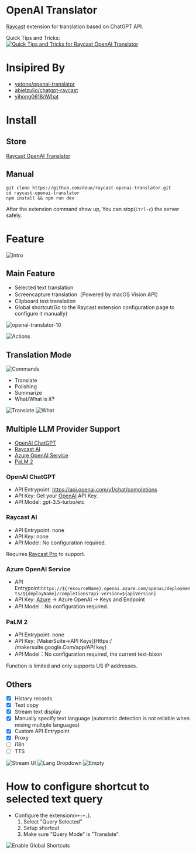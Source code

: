 # OpenAI Translator

[Raycast](https://www.raycast.com/) extension for translation based on ChatGPT API.

Quick Tips and Tricks:
[![Quick Tips and Tricks for Raycast OpenAI Translator](https://img.youtube.com/vi/2tW9iKz2nT0/maxresdefault.jpg)](https://www.youtube.com/watch?v=2tW9iKz2nT0)


# Insipired By

- [yetone/openai-translator](https://github.com/yetone/openai-translator)
- [abielzulio/chatgpt-raycast](https://github.com/abielzulio/chatgpt-raycast)
- [yihong0618/iWhat](https://github.com/yihong0618/iWhat)

# Install

## Store

[Raycast OpenAI Translator](https://www.raycast.com/douo/openai-translator)

## Manual

``` shell
git clone https://github.com/douo/raycast-openai-translator.git
cd raycast-openai-translator
npm install && npm run dev
```

After the extension command show up, You can stop(`Ctrl-c`) the server safely.


# Feature

![Intro](doc/configuration.png)

## Main Feature

- Selected text translation
- Screencapture translation（Powered by macOS Vision API）
- Clipboard text translation
- Global shortcut(Go to the Raycast extension configuration page to configure it manually)

![openai-translator-10](https://user-images.githubusercontent.com/743074/226171648-d138308b-837e-4b79-a84e-3f2173958066.png)

![Actions](doc/actions.png)

## Translation Mode

![Commands](doc/commands.png)


- Translate
- Polishing
- Summarize
- What/What is it?

![Translate](doc/translate.png)
![What](doc/what-en.png)

## Multiple LLM Provider Support

- [OpenAI ChatGPT](https://chat.openai.com/)
- [Raycast AI](https://www.raycast.com/pro)
- [Azure OpenAI Service](https://azure.microsoft.com/en-us/products/cognitive-services/openai-service)
- [PaLM 2](https://ai.google/discover/palm2)

### OpenAI ChatGPT

- API Entrypoint: https://api.openai.com/v1/chat/completions
- API Key: Get your [OpenAI](https://platform.openai.com/account/api-keys) API Key.
- API Model: gpt-3.5-turbo/etc

### Raycast AI

- API Entrypoint: none
- API Key: none
- API Model: No configuration required.

Requires [Raycast Pro](https://www.raycast.com/pro) to support.

### Azure OpenAI Service

- API Entrypoint:`https://${resourceName}.openai.azure.com/openai/deployments/${deployName}/completions?api-version=${apiVersion}`
- API Key: [Azure](https://portal.azure.com/) -> Azure OpenAI -> Keys and Endpoint
- API Model：No configuration required.

### PaLM 2

- API Entrypoint: none
- API Key: [MakerSuite->API Keys](Https:/ /makersuite.google.Com/app/API key)
- API Model：No configuration required, the current text-bison

Function is limited and only supports US IP addresses.

## Others

- [x] History records
- [x] Text copy
- [x] Stream text display
- [x] Manually specify text language (automatic detection is not reliable when mixing multiple languages)
- [x] Custom API Entrypoint
- [X] Proxy
- [ ] i18n
- [ ] TTS

![Stream UI](doc/stream-text.png)
![Lang Dropdown](doc/lang-dropdown.png)
![Empty](doc/empty.png)

# How to configure shortcut to selected text query

- Configure the extension(`⌘+⇧+,`).
  1. Select "Query Selected"
  2. Setup shortcut
  3. Make sure "Query Mode" is "Translate".

![Enable Global Shortcuts](doc/query-selected.png)
